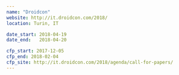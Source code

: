 ```yaml
---
name: "Droidcon"
website: http://it.droidcon.com/2018/
location: Turin, IT

date_start: 2018-04-19
date_end:   2018-04-20

cfp_start: 2017-12-05
cfp_end: 2018-02-04
cfp_site: http://it.droidcon.com/2018/agenda/call-for-papers/
---
```

